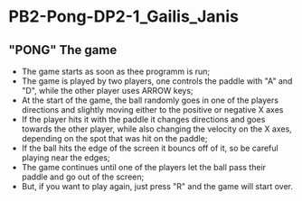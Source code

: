 # PB2-Pong-DP2-1_Gailis_Janis
##  "PONG" The game
- The game starts as soon as thee programm is run;
- The game is played by two players, one controls the paddle with "A" and "D", while the other player uses ARROW keys;
- At the start of the game, the ball randomly goes in one of the players directions and slightly moving either to the positive or negative X axes
- If the player hits it with the paddle it changes directions and goes towards the other player, while also changing the velocity on the X axes, depending on the spot that was hit on the paddle;
- If the ball hits the edge of the screen it bouncs off of it, so be careful playing near the edges;
- The game continues until one of the players let the ball pass their paddle and go out of the screen;
- But, if you want to play again, just press "R" and the game will start over.
